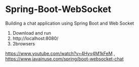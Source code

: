 # Spring-Boot-WebSocket
Building a chat application using Spring Boot and Web Socket
1. Download and run
2. http://localhost:8080/
3. 2browsers

https://www.youtube.com/watch?v=4Hyv4M1kFeM , 
https://www.javainuse.com/spring/boot-websocket-chat
